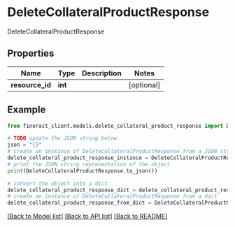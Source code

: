 # DeleteCollateralProductResponse

DeleteCollateralProductResponse

## Properties

Name | Type | Description | Notes
------------ | ------------- | ------------- | -------------
**resource_id** | **int** |  | [optional] 

## Example

```python
from fineract_client.models.delete_collateral_product_response import DeleteCollateralProductResponse

# TODO update the JSON string below
json = "{}"
# create an instance of DeleteCollateralProductResponse from a JSON string
delete_collateral_product_response_instance = DeleteCollateralProductResponse.from_json(json)
# print the JSON string representation of the object
print(DeleteCollateralProductResponse.to_json())

# convert the object into a dict
delete_collateral_product_response_dict = delete_collateral_product_response_instance.to_dict()
# create an instance of DeleteCollateralProductResponse from a dict
delete_collateral_product_response_from_dict = DeleteCollateralProductResponse.from_dict(delete_collateral_product_response_dict)
```
[[Back to Model list]](../README.md#documentation-for-models) [[Back to API list]](../README.md#documentation-for-api-endpoints) [[Back to README]](../README.md)


